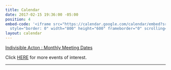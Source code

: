 ```yaml
---
title: Calendar
date: 2017-02-15 19:36:00 -05:00
position: 4
embed-code: '<iframe src="https://calendar.google.com/calendar/embed?src=indivisible.acton.ma%40gmail.com&ctz=America/New_York"
  style="border: 0" width="800" height="600" frameborder="0" scrolling="no"></iframe>'
layout: calendar
---
```


[Indivisible Acton : Monthly Meeting Dates](http://www.indivisibleacton.org/events/indivisible-acton-monthly-meetings.html)

Click [HERE](http://www.indivisibleacton.org/events/upcoming-events.html) for more events of interest.

---
